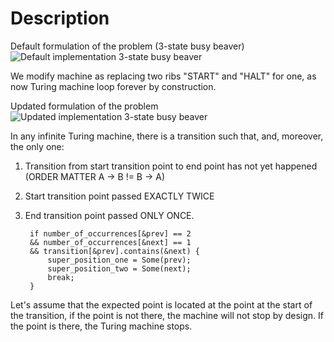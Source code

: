 # Description 

Default formulation of the problem (3-state busy beaver)
![](./BB3.png "Default implementation 3-state busy beaver")

We modify machine as replacing two ribs "START" and "HALT" for one, as now Turing machine loop forever by construction.

Updated formulation of the problem
![](./BB3U.png "Updated implementation 3-state busy beaver")

In any infinite Turing machine, there is a transition such that, and, moreover, the only one:

1. Transition from start transition point to end point has not yet happened (ORDER MATTER A -> B != B -> A)
2. Start transition point passed EXACTLY TWICE
3. End transition point passed ONLY ONCE.

        if number_of_occurrences[&prev] == 2 
        && number_of_occurrences[&next] == 1
        && transition[&prev].contains(&next) {
            super_position_one = Some(prev);
            super_position_two = Some(next);
            break;
        }

Let's assume that the expected point is located at the point at the start of the transition, if the point is not there, the machine will not stop by design. If the point is there, the Turing machine stops.